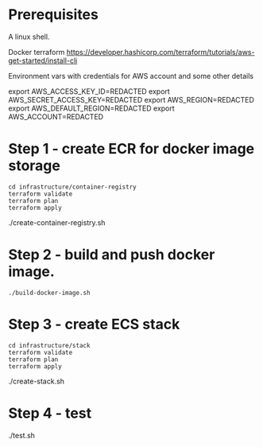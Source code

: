 # Prerequisites

A linux shell.

Docker
terraform https://developer.hashicorp.com/terraform/tutorials/aws-get-started/install-cli

Environment vars with credentials for AWS account and some other details


export AWS_ACCESS_KEY_ID=REDACTED
export AWS_SECRET_ACCESS_KEY=REDACTED
export AWS_REGION=REDACTED
export AWS_DEFAULT_REGION=REDACTED
export AWS_ACCOUNT=REDACTED




# Step 1 - create ECR for docker image storage

```
cd infrastructure/container-registry
terraform validate
terraform plan
terraform apply
```
./create-container-registry.sh

# Step 2 - build and push docker image.

```
./build-docker-image.sh
```

# Step 3 - create ECS stack

```
cd infrastructure/stack
terraform validate
terraform plan
terraform apply
```
./create-stack.sh

# Step 4 - test

./test.sh
